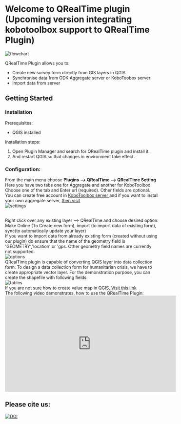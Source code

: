 <h1> Welcome to QRealTime plugin (Upcoming version integrating kobotoolbox support to QRealTime Plugin)</h1>
<img src="https://user-images.githubusercontent.com/5653512/40710547-8e30b57c-6416-11e8-8c48-3075bd63e68b.jpg" alt="flowchart">

QRealTime Plugin allows you to:
<ul>
<li> Create new survey form directly from GIS layers in QGIS </li>
<li> Synchronise data from ODK Aggregate server or KoboToobox server</li>
<li> Import data from  server </li>
</ul>

<h2>Getting Started</h2>
<h3>Installation</h3>
Prerequisites:
<ul>
<li> QGIS installed </li>
</ul>

Installation steps:
<ol>
<li>Open Plugin Manager and search for QRealTime plugin and install it.</li>
<li>And restart QGIS so that changes in environment take effect.</li>
</ol>

<h3>Configuration:</h3>

From the main menu choose **Plugins --> QRealTime --> QRealTime Setting**
<br/> Here you have two tabs one for Aggregate and another for KoboToolbox
Choose one of the tab and Enter url (required). Other fields are optional.
<br/>
You can create free account in <a href="https://www.kobotoolbox.org/">KoboToolbox server </a> and if you want to install your own aggregate server, <a href="http://docs.opendatakit.org/aggregate-guide/"> then visit </a>
<br/>
<img src="https://user-images.githubusercontent.com/5653512/67921427-aa90e200-fbcd-11e9-874b-fc1fae692fe0.png" alt="settings">


<br/>
Right click over any existing layer --> QRealTime and choose desired option: 
<br/>Make Online (To Create new form), import (to import data of existing form), sync(to automatically update your layer)
<br/>If you want to import data from already existing form (created without using our plugin) do ensure that the name of the geometry field is 'GEOMETRY','location' or 'gps. Other geometry field names are currently not supported.
<br/>
<img src="https://user-images.githubusercontent.com/5653512/45092639-be5cc780-b133-11e8-8ee1-d3fb258cbf16.png" alt="options">

<br/>
QRealTime plugin is capable of converting QGIS layer into data collection form. To design a data collection form for humanitarian crisis, we have to create appropriate vector layer. For the demonstration purpose, you can create the shapefile with following fields:
<br/>
<img src="https://user-images.githubusercontent.com/9129316/33984020-2d6d7170-e0dc-11e7-8458-c9c2feb275b6.png" alt="tables">

<br/>
If you are not sure how to create  value map in QGIS,<a href= "http://www.northrivergeographic.com/archives/qgis-and-value-maps"> Visit this link </a>
<br/>
The following video demonstrates, how to use the QRealTime Plugin:
<br/>
<iframe width="560" height="315" src="https://www.youtube.com/embed/zmr2CC5G-m4" frameborder="0" allow="autoplay; encrypted-media" allowfullscreen></iframe>
<br/>
<h2> Please cite us: </h2>
<a href="https://zenodo.org/badge/latestdoi/99995529"><img src="https://zenodo.org/badge/99995529.svg" alt="DOI"></a></li>


